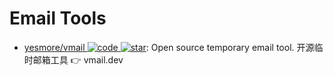 # Email Tools

- [yesmore/vmail ![code](https://ng-tech.icu/assets/code.svg) ![star](https://img.shields.io/github/stars/yesmore/vmail)](https://github.com/yesmore/vmail): Open source temporary email tool. 开源临时邮箱工具 👉 vmail.dev
